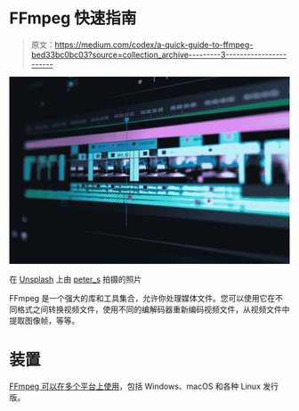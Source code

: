 # FFmpeg 快速指南

> 原文：<https://medium.com/codex/a-quick-guide-to-ffmpeg-bed33bc0bc03?source=collection_archive---------3----------------------->

![](img/9bce68facf40958760e488ab064dfe0d.png)

在 [Unsplash](https://unsplash.com/) 上由 [peter_s](https://unsplash.com/@peter_s) 拍摄的照片

FFmpeg 是一个强大的库和工具集合，允许你处理媒体文件。您可以使用它在不同格式之间转换视频文件，使用不同的编解码器重新编码视频文件，从视频文件中提取图像帧，等等。

# 装置

[FFmpeg 可以在多个平台上使用](https://ffmpeg.org/download.html)，包括 Windows、macOS 和各种 Linux 发行版。